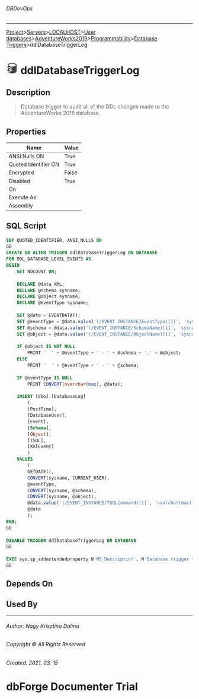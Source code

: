 ###### DBDevOps
___
[Project](../../../../../../startpage.md)>[Servers](../../../../../Servers.md)>[LOCALHOST](../../../../LOCALHOST.md)>[User databases](../../../UserDatabases.md)>[AdventureWorks2019](../../AdventureWorks2019.md)>[Programmability](../Programmability.md)>[Database Triggers](Triggers.md)>ddlDatabaseTriggerLog


# ![logo](../../../../../../Images/DdlTrigger.svg) ddlDatabaseTriggerLog

## <a name="#Description"></a>Description
> Database trigger to audit all of the DDL changes made to the AdventureWorks 2016 database.
## <a name="#Properties"></a>Properties
|Name|Value|
|---|---|
|ANSI Nulls ON|True|
|Quoted Identifier ON|True|
|Encrypted|False|
|Disabled|True|
|On||
|Execute As||
|Assembly||


## <a name="#SqlScript"></a>SQL Script
```SQL
SET QUOTED_IDENTIFIER, ANSI_NULLS ON
GO
CREATE OR ALTER TRIGGER ddlDatabaseTriggerLog ON DATABASE 
FOR DDL_DATABASE_LEVEL_EVENTS AS 
BEGIN
    SET NOCOUNT ON;

    DECLARE @data XML;
    DECLARE @schema sysname;
    DECLARE @object sysname;
    DECLARE @eventType sysname;

    SET @data = EVENTDATA();
    SET @eventType = @data.value('(/EVENT_INSTANCE/EventType)[1]', 'sysname');
    SET @schema = @data.value('(/EVENT_INSTANCE/SchemaName)[1]', 'sysname');
    SET @object = @data.value('(/EVENT_INSTANCE/ObjectName)[1]', 'sysname') 

    IF @object IS NOT NULL
        PRINT '  ' + @eventType + ' - ' + @schema + '.' + @object;
    ELSE
        PRINT '  ' + @eventType + ' - ' + @schema;

    IF @eventType IS NULL
        PRINT CONVERT(nvarchar(max), @data);

    INSERT [dbo].[DatabaseLog] 
        (
        [PostTime], 
        [DatabaseUser], 
        [Event], 
        [Schema], 
        [Object], 
        [TSQL], 
        [XmlEvent]
        ) 
    VALUES 
        (
        GETDATE(), 
        CONVERT(sysname, CURRENT_USER), 
        @eventType, 
        CONVERT(sysname, @schema), 
        CONVERT(sysname, @object), 
        @data.value('(/EVENT_INSTANCE/TSQLCommand)[1]', 'nvarchar(max)'), 
        @data
        );
END;
GO

DISABLE TRIGGER ddlDatabaseTriggerLog ON DATABASE
GO

EXEC sys.sp_addextendedproperty N'MS_Description', N'Database trigger to audit all of the DDL changes made to the AdventureWorks 2016 database.', 'TRIGGER', N'ddlDatabaseTriggerLog'
GO
```

## <a name="#DependsOn"></a>Depends On


## <a name="#UsedBy"></a>Used By


___
###### Author: Nagy Krisztina Dalma
###### Copyright © All Rights Reserved
###### Created: 2021. 03. 15

# dbForge Documenter Trial